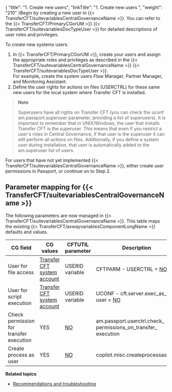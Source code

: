 {
    "title": "1. Create new users",
    "linkTitle": "1. Create new users ",
    "weight": "210"
}Begin by creating a new user in {{< TransferCFT/suitevariablesCentralGovernanceName  >}}. You can refer to the {{< TransferCFT/PrimaryCGorUM  >}} {{< TransferCFT/suitevariablesDocTypeUser  >}} for detailed descriptions of user roles and privileges.

To create new systems users:

1. In {{< TransferCFT/PrimaryCGorUM >}}, create your users and assign the appropriate roles and privileges as described in the {{< TransferCFT/suitevariablesCentralGovernanceName >}} {{< TransferCFT/suitevariablesDocTypeUser >}}.  
    For example, create the system users Flow Manager, Partner Manager, and Monitoring Assistant.
1. Define the user rights for actions on files (USERCTRL) for these same new users for the local system where Transfer CFT is installed.

> **Note**
>
> Superusers have all rights on Transfer CFT (you can check the uconf am.passport.superuser parameter, providing a list of superusers). It is important to remember that in UNIX/Windows, the user that installs Transfer CFT is the superuser. This means that even if you restrict a user's roles in Central Governance, if that user is the superuser it can still perform all actions on files. Additionally, if you define a system user during installation, that user is automatically added to the am.superuser list of users.

For users that have not yet implemented {{< TransferCFT/suitevariablesCentralGovernanceName  >}}, either create user permissions in Passport, or continue on to Step 2.

## Parameter mapping for {{< TransferCFT/suitevariablesCentralGovernanceName  >}}

The following parameters are now managed in {{< TransferCFT/suitevariablesCentralGovernanceName  >}}. This table maps the existing {{< TransferCFT/axwayvariablesComponentLongName  >}} defaults and values.


| CG field  | CG values  | CFTUTIL parameter  | Description  |
| --- | --- | --- | --- |
| User for file access  | <u>Transfer CFT system account</u> | USERID variable  | CFTPARM - USERCTRL = <u>NO</u> | YES  | Specifies the account that is used to read/write transferred files.  |
| User for script execution  | <u>Transfer CFT system account</u> | USERID variable  | UCONF - cft.server.exec_as_ user = <u>NO</u> | YES  | Specifies the account that is used to execute scripts. This parameter is not supported on Transfer CFTs running on z/OS and IBM i systems.  |
| Check permission for transfer execution  | YES | <u>NO</u>  | am.passport.userctrl.check_ permissions_on_transfer_ execution  | Checks whether the user has permissions to execute transfers.  |
| Create process as user  | YES | <u>NO</u>  | copilot.misc.createprocessasuser  | Specifies whether Transfer CFT Copilot user must have system rights.  |


****Related topics****

- [Recommendations and troubleshooting](../user_rights_tips)

